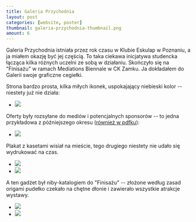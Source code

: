 ```yaml
---
title: Galeria Przychodnia
layout: post
categories: [website, poster]
thumbnail: galeria-przychodnia-thumbnail.png
amount: 6
---
```


Galeria Przychodnia istniała przez rok czasu w Klubie Eskulap w Poznaniu, a ja miałem okazję być jej częścią. To taka ciekawa inicjatywa studencka łącząca kilka różnych uczelni ze sobą w działaniu. Skończyło się na "Finisażu" w ramach Mediations Biennale w CK Zamku. Ja dokładałem do Galerii swoje graficzne cegiełki.

Strona bardzo prosta, kilka miłych ikonek, uspokajający niebieski kolor -- niestety już nie działa:

* [![][105]][105]

Oferty były rozsyłane do mediów i potencjalnych sponsorów -- to jedna przykładowa z późniejszego okresu ([również w pdfku](http://leszekpietrzak.com/file_download/2/przychodnia-2.pdf)):

* [![][99]][99]

Plakat z kasetami wisiał na mieście, tego drugiego niestety nie udało się wydrukować na czas.

* [![][100]][100]
* [![][101]][101]

A ten gadżet był niby-katalogiem do "Finisażu" -- złożone według zasad origami pudełko czekało na chętne dłonie i zawierało wszystkie atrakcje wystawy.

* [![][102]][102]
* [![][104]][104]

[99]: http://leszekpietrzak.com/images/99.jpg
[100]: http://leszekpietrzak.com/images/100.jpg
[101]: http://leszekpietrzak.com/images/101.jpg
[102]: http://leszekpietrzak.com/images/102.jpg
[104]: http://leszekpietrzak.com/images/104.jpg
[105]: http://leszekpietrzak.com/images/105.jpg